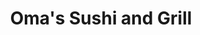 ---
layout: place
title: "Oma's Sushi and Grill"
permalink: /new-york/west-hempstead/oma-s-sushi-and-grill.html
stateAbbr: NY
stateName: New York
cityName: West Hempstead
seo:
  name: "Oma's Sushi and Grill"
  type: Restaurant
  links: https://www.omassushi.com/
description: "Oma's Sushi and Grill serves delicious sushi in West Hempstead, New York. Try fresh Japanese dishes for a great dining experience. "
place_id: ChIJi2BjzjJjwokRbUhscEVl7-g
photos:
  - name: >-
      places/ChIJi2BjzjJjwokRbUhscEVl7-g/photos/AeeoHcLIjZpyEL5pGW7GTs5aHBemGiJ_vOb3RDYJ5FgG0Ys6fAPtzJsloWuvR_lr05X6ExqP_Blgr6qldjMKuqLJFoXBVuYFqC8-CJrEGGtTd5Qb7cSLav63S_Wtpvuxeaq0tC7bkKvVV9KxdfM_Q8ZHl6pVzJAzHHPkodb2ehhlk4zaK4OEvGbG9GQc4KitO1nTcMNamolVbVUzXFVSMDJQAqDbo21G7hLZimrKKLgXPwJNjcew9tVyr5p81t9sGiaQk3QW8qRKsDFQopkj_akrT13dHhUvchUEEpfPFQ5Tk1gAXg
    widthPx: 1280
    heightPx: 960
    authorAttributions:
      - displayName: Oma's Sushi and Grill
        uri: https://maps.google.com/maps/contrib/109283631958873797370
        photoUri: >-
          https://lh3.googleusercontent.com/a/ACg8ocLPC2Zc9aLXxUIpL1NSRY0601RIg-y1TsH7Y3H-YzRG7g8dxQ=s100-p-k-no-mo
    flagContentUri: >-
      https://www.google.com/local/imagery/report/?cb_client=maps_api_places.places_api&image_key=!1e10!2sAF1QipNqYrTEMwR--MCAYk0COQXNKS1WX_xTQJqNe-gy&hl=en-US
    googleMapsUri: >-
      https://www.google.com/maps/place//data=!3m4!1e2!3m2!1sAF1QipNqYrTEMwR--MCAYk0COQXNKS1WX_xTQJqNe-gy!2e10!4m2!3m1!1s0x89c26332ce63608b:0xe8ef6545706c486d
  - name: >-
      places/ChIJi2BjzjJjwokRbUhscEVl7-g/photos/AeeoHcLkxGrHwi1w-FBYKrCNtvVgSiG8efaJiBjcf8Xb6ZZ0-vhw3cxIgohmhoaE4FCfOSeSyrhOAVHgI9fxwFCGgRsnw2XAdwUJHzq6VW1e9KVP2DJH9T8TLNYK-eakeY8BKlU9p-aWtp69y0m2E-y5habtxt-cRZKOuqiMK1XFrWrZvKbSLuAtEbHsbu85hZlaU0M3UYmzJy-xy37e7PjT6-PTKRpKIZeQ6WhN4nP9wcVUAd3pOL2XN3rvzsG22pkXYApBuvanA-Ejy6VRr1esHAz1DH4u_V4WZ-e_2YVkVP2YvA
    widthPx: 540
    heightPx: 960
    authorAttributions:
      - displayName: Oma's Sushi and Grill
        uri: https://maps.google.com/maps/contrib/109283631958873797370
        photoUri: >-
          https://lh3.googleusercontent.com/a/ACg8ocLPC2Zc9aLXxUIpL1NSRY0601RIg-y1TsH7Y3H-YzRG7g8dxQ=s100-p-k-no-mo
    flagContentUri: >-
      https://www.google.com/local/imagery/report/?cb_client=maps_api_places.places_api&image_key=!1e10!2sAF1QipOHY4eMM475MGnhoXiIyPi5qzkWM2B5YpuRZBTL&hl=en-US
    googleMapsUri: >-
      https://www.google.com/maps/place//data=!3m4!1e2!3m2!1sAF1QipOHY4eMM475MGnhoXiIyPi5qzkWM2B5YpuRZBTL!2e10!4m2!3m1!1s0x89c26332ce63608b:0xe8ef6545706c486d
  - name: >-
      places/ChIJi2BjzjJjwokRbUhscEVl7-g/photos/AeeoHcLELxZ9vcH0bK1XUR0sULEX2noZRjdBKpIhqOpbSULZKalCaxsKN4lawMOToFA_9UMrAx5rpnFePpjgp2V_7LFBThPKkAqMTcFWR5geqB62GXI2YhY27u2tMdTHtdYN6ZzZE9AWNb0_Pk1mgajfa_sZH-NJbzy1UiY51yvSTRxlhBYtdIojiDIbdrfBDszo731fbNVgQhlPR-NZ6FUCr2i7JrbYb_qNZE704qqOiJubY7nrkv3Tq_OEv6zFqq7G8THSRTlZysWmUHNOelhm0oDFEP0eeeSTeuP8lBlaAp40v9meR8rMa3M4NjFtnhEAyeSH4Kl1fbw4tg76RhRXBterc1P-mIiurnjT2-8wnNUsAza1uRr4qjp_jn4XYuL7h9AHVEBNLN6-8W1VutTN9xm7IKeJmaL7ryh807ZonLZpJPXs
    widthPx: 3060
    heightPx: 4080
    authorAttributions:
      - displayName: Michael Lewyn
        uri: https://maps.google.com/maps/contrib/103390348474147592096
        photoUri: >-
          https://lh3.googleusercontent.com/a-/ALV-UjXdkR9vAiPrwMghHakI2fULpjyZzOwZOsUfdSBNmPLk02vJfR2J=s100-p-k-no-mo
    flagContentUri: >-
      https://www.google.com/local/imagery/report/?cb_client=maps_api_places.places_api&image_key=!1e10!2sCIHM0ogKEICAgIDp1-zrkAE&hl=en-US
    googleMapsUri: >-
      https://www.google.com/maps/place//data=!3m4!1e2!3m2!1sCIHM0ogKEICAgIDp1-zrkAE!2e10!4m2!3m1!1s0x89c26332ce63608b:0xe8ef6545706c486d
  - name: >-
      places/ChIJi2BjzjJjwokRbUhscEVl7-g/photos/AeeoHcLSX_QyrLNzLLZTBkEBV1oN08ViUO0xymJHYcJkwKB1YimBdtlwO7Q0IU80BBSSQ7mj3mpmmDogTKPiEM8wA7_Y-o0P1AQDkF8_VuoVGE0j-OBamut4LtkYfniQAXGx6SLOfXWyqIEJIzh-5s4Xw_CfMfHhx4YB7hdSZj0LDPwIPpa5J0M1Q_PJfHvVQ_jD3lWAH8vb78JT91ss5C3sMSAIOz35I3XQMxzfzLMBh9ak0bBfAi3KKrQpvuvTAatN0RcDIxKTgIHq_jBdrLZSn-3LgJwVHJA2LSQ1tVs1Oc4HCOno4boPG9yvcLY1ExlWpW_2Chz6eddt0tunoENlhWpaivOcI42FM_54TiGK8kY1sVfaHiudfXDslg9P9zkEt-eqvI_Jgh1-N1GCs24IfFvpe9foGCqCGN-Z05xdCv2F5g
    widthPx: 3000
    heightPx: 4000
    authorAttributions:
      - displayName: Master Steel Services
        uri: https://maps.google.com/maps/contrib/104140134982601706956
        photoUri: >-
          https://lh3.googleusercontent.com/a-/ALV-UjUjaXlYXLVrlfONNGjojXZB2zFRl6y5t9bznvIQcC0N7vCdHL2S=s100-p-k-no-mo
    flagContentUri: >-
      https://www.google.com/local/imagery/report/?cb_client=maps_api_places.places_api&image_key=!1e10!2sCIHM0ogKEICAgID6qa6uQw&hl=en-US
    googleMapsUri: >-
      https://www.google.com/maps/place//data=!3m4!1e2!3m2!1sCIHM0ogKEICAgID6qa6uQw!2e10!4m2!3m1!1s0x89c26332ce63608b:0xe8ef6545706c486d
  - name: >-
      places/ChIJi2BjzjJjwokRbUhscEVl7-g/photos/AeeoHcK-EpJcXR0kgMNhu-SKnqI4sUZrut8xtUQtQ-RMYQ7KrBhP2yQvjB6r67XvoQ3oXJ59LhaJlyOKN_rQCZgkdHNrE9Zafrk3lH5RRM14JCCon--9FdOYTEEk0bGx2OF3N7QeKiY9ZM9funwm5N139_hBHjXJVnJPfY9BNed1Gj4e0y7SxAYSgq7e5GrqXC-nyyk_qqxbDT36owlNanrtf1Tlacgd4kAKAwTps54PsiiGq-dUNAbJjqRDBVptGkvbCtTkqHAUcceRbyurGWS1urhjwffaz4YshrzhXZDcAwuhkqqayF_ZReD_6KfrjwmzNXqJXP8ByOI3b5c0PC0n6qm6l9DA20i-BykQ3TGZPlgv5YjJopvzCxgs98MbM79Z0JQ1LgT33DP40RGvZx3RHAFfFxcIwwjcO34m4XSEgEwFxTtE
    widthPx: 4000
    heightPx: 3000
    authorAttributions:
      - displayName: evsplava C
        uri: https://maps.google.com/maps/contrib/105323216307252210847
        photoUri: >-
          https://lh3.googleusercontent.com/a/ACg8ocJ31OYoRj5zWTAF0pYA0kXQrNgP21McDZ1xMtOhr7xrF-Jzrg=s100-p-k-no-mo
    flagContentUri: >-
      https://www.google.com/local/imagery/report/?cb_client=maps_api_places.places_api&image_key=!1e10!2sCIHM0ogKEICAgICek5i6oQE&hl=en-US
    googleMapsUri: >-
      https://www.google.com/maps/place//data=!3m4!1e2!3m2!1sCIHM0ogKEICAgICek5i6oQE!2e10!4m2!3m1!1s0x89c26332ce63608b:0xe8ef6545706c486d
  - name: >-
      places/ChIJi2BjzjJjwokRbUhscEVl7-g/photos/AeeoHcIYHdXyQ3CsAqeJirulFm5dPzMX1RPvcpjeES_yp6ubFvzrfQeE6ubqUIxNKyf_XZ73nz9apqcQUB48Z6bMqSkeKT1tVN66679dk7Se_rnAcpRhWEYMUF3s02nBS9ItY_H0feJaeldAKkCJOBTF7Huwz5DrwCXr47FzY7BYF-0PjqOqv31x-V5HEByU8CUT7AyEGL19bqzPSVKt6vo9GDopNNDJg-NaOrMdcUMS9MDtL2d-D3nutaFwmhVw9x4VLGQ9w1zCbnM4OReTwgiol9iK7-ovD_JhwCn2iRZDtZhTD3T6aaR9nAp8kxMu93Y1-bTG_uz-BLDl8xOUFDszNT0Xl-yGKYyJYLJ33n2r_Ljzz5rlG2HHM4wjtRhm1uwN59hx04PUxUZTWymIPaTQk-enUbGCSuEc-OPHIYQmZbJHtMyC
    widthPx: 2268
    heightPx: 4032
    authorAttributions:
      - displayName: Tashana Maxwell
        uri: https://maps.google.com/maps/contrib/104236901464767566185
        photoUri: >-
          https://lh3.googleusercontent.com/a-/ALV-UjXGcg9Y1duUWW5lhu3Cijqb9waEDZbSDUWbouNDUyugsyrh3zjj3g=s100-p-k-no-mo
    flagContentUri: >-
      https://www.google.com/local/imagery/report/?cb_client=maps_api_places.places_api&image_key=!1e10!2sCIHM0ogKEICAgIDixdm38AE&hl=en-US
    googleMapsUri: >-
      https://www.google.com/maps/place//data=!3m4!1e2!3m2!1sCIHM0ogKEICAgIDixdm38AE!2e10!4m2!3m1!1s0x89c26332ce63608b:0xe8ef6545706c486d
  - name: >-
      places/ChIJi2BjzjJjwokRbUhscEVl7-g/photos/AeeoHcJhpMhvWjB3jEht77P3LYKx9hOjZas1OZzt6p7vPdzYNm-2KL10zEUQ5_OqMC5MSlk5Bf5VpA7QXKn4NLNO2KGcI7gIRQjIZXIuXhsr_Ts4olJRk5pr7dJT_9SQ2oU-jUmaEoHfawa4_rQEvlprskhwpPHhJ2OJ0KyEEHy5e6eJ-13qZPzmyq4AcW796siueSXmEyYPkblzO2OywwtmhgGSN6Zb3eONorRo2ymASb-cuigJ3_gSwYs0pQzPQWpOmYItbwYaKYWqGr6CmZF9vgF2DuYsuTVMGybZNL6m09Ep842aDLz21zkhQYIPfI8-_M_8RyEZepsum6V7c4WPaWvZ_Q2_88ihY3owrKSebgBgSzwS2xJRI_WQCs3k2h58K-R4QPPEJqatryk3N5Ix8mhgs5izpOMw5FDAftn-m2xxlBnF
    widthPx: 3024
    heightPx: 4032
    authorAttributions:
      - displayName: Leora Schiffman
        uri: https://maps.google.com/maps/contrib/103751345980042246852
        photoUri: >-
          https://lh3.googleusercontent.com/a-/ALV-UjXR2Y7fGNmSDTYM5eGFNpSEJwdTaMAlMiBourNHrwGyNwzY7ZGP=s100-p-k-no-mo
    flagContentUri: >-
      https://www.google.com/local/imagery/report/?cb_client=maps_api_places.places_api&image_key=!1e10!2sCIHM0ogKEICAgICk_oXk8gE&hl=en-US
    googleMapsUri: >-
      https://www.google.com/maps/place//data=!3m4!1e2!3m2!1sCIHM0ogKEICAgICk_oXk8gE!2e10!4m2!3m1!1s0x89c26332ce63608b:0xe8ef6545706c486d
  - name: >-
      places/ChIJi2BjzjJjwokRbUhscEVl7-g/photos/AeeoHcIvek3VC8IOjf3LD0Aj94XLun0fqYeb7yRiz4FNraPiZzH85iNmoM-2tlYTU4DYDk01BQnm16ps2k4ZswkkOMFJH5rNyAr3TjHWxOMct0ASa1HVDIZTEjz5TTQwXUCMlYgRofahoWO1XshhrMoeH8O9LjYTNVTcpZbq5YmabPvt9FletCxUNOzMld9SAzAWQtrRSBtIhGegHs3uiIsK8cnFnVr8S3mei3P-MI0cZKKx616AKzLNVsKdVtloXuOrGmo4m2WoDMKlxVzrmti0nw6j3cmk9rtfYotKxnRN6JizmBpe6epbnlxXhlyeJiCHbm2ilS4c1INtBcMDT7AhniMDn392_IGm15A6upDKQamKlbsx7D9qkKgTKOIilMZNOzX5PhB8fueNNbBzQP0q3QpsaNldQv8cPVTLmd0yeqvWneho
    widthPx: 4032
    heightPx: 3024
    authorAttributions:
      - displayName: Abi
        uri: https://maps.google.com/maps/contrib/102521049567661933337
        photoUri: >-
          https://lh3.googleusercontent.com/a/ACg8ocISmnnx1q2u6kTAOjzBaytrlXZFxsKQPR--GWIrZxEiUxK6=s100-p-k-no-mo
    flagContentUri: >-
      https://www.google.com/local/imagery/report/?cb_client=maps_api_places.places_api&image_key=!1e10!2sCIHM0ogKEICAgICyhubb4QE&hl=en-US
    googleMapsUri: >-
      https://www.google.com/maps/place//data=!3m4!1e2!3m2!1sCIHM0ogKEICAgICyhubb4QE!2e10!4m2!3m1!1s0x89c26332ce63608b:0xe8ef6545706c486d
  - name: >-
      places/ChIJi2BjzjJjwokRbUhscEVl7-g/photos/AeeoHcK0LZkcnMkqJwkbT27rHNRySIH2zPXhJbbc66vxljLyKr_yhuYlGl15yy4hipI3uCWEKDfsZkTzw5QQvG1Sw1s14pjbWbltdOquSxfifip-PBg0bPLQrr2QD9zNzsm65bzt58aGC62Kq1Sb03qZcVUGv4wjlx5eN2_kmVaP4TnAPoQUrGKwyXkfmD1Y6FZuZjh7UBpWYbaYZI2BwM9NSWvjrwXJQb3fTeuWoL7nOc2x5OyOaJJsRR7pnr0xDcQaA2T1rahbJpE5FMlR48OO8MXo5S_rHrpmZ1E0vaY3--awJSdoZLa2MjfU8HVHh_2CbKcxIRnmIHl2K3kWAgtSx6VE3JvWVNg31oPRwlXIZUPq2s2asfxOU19YHQyjDv7gswq_C6fTq_pcm5DjoAWBCMpuIWfEO9b1Wo-DgrViyrLs6IT-
    widthPx: 4096
    heightPx: 3072
    authorAttributions:
      - displayName: evsplava C
        uri: https://maps.google.com/maps/contrib/105323216307252210847
        photoUri: >-
          https://lh3.googleusercontent.com/a/ACg8ocJ31OYoRj5zWTAF0pYA0kXQrNgP21McDZ1xMtOhr7xrF-Jzrg=s100-p-k-no-mo
    flagContentUri: >-
      https://www.google.com/local/imagery/report/?cb_client=maps_api_places.places_api&image_key=!1e10!2sCIHM0ogKEICAgIDuq9To-wE&hl=en-US
    googleMapsUri: >-
      https://www.google.com/maps/place//data=!3m4!1e2!3m2!1sCIHM0ogKEICAgIDuq9To-wE!2e10!4m2!3m1!1s0x89c26332ce63608b:0xe8ef6545706c486d
  - name: >-
      places/ChIJi2BjzjJjwokRbUhscEVl7-g/photos/AeeoHcL59zv5jv2DxWYmKkxmX-wH7jgsKtOH_U9guP7rdHfhu4_ZmP6-1QgwjBKXAU_tFdatGJprLf0TDPyP4WmhVWUUQ8VKGGZhuG0tjHeJoZM2XvIQ_lpI6bcC-_DHXqMaWxPkdRNtxS33wHyWp_j4pwdLLxPTwad17PJNG2XEAcYzvXFhaiXDnPAkHKm_1hAiy-WkXmUMqWsPAL_8dIyH844u7NXz6-8VNHOsMtW3tBW2avdp5rSux-TBbkpmGK4vXd4JbLX68GDN0gx-rsbgK8T71DSl3uxGlqJtoc1c2pCx5oBucebth8IU-qf_dHc71jz2BnSbNVr292LEE7hpqjGvCkudjxOP4dmROFXSutLOg4I3bPfqdv69UGQaQ2ep1S1tSAahoCshLYsVZ1MJjpSCE7AfaM8leITJYf_AxoQqEw
    widthPx: 4032
    heightPx: 3024
    authorAttributions:
      - displayName: Brendel Plonka
        uri: https://maps.google.com/maps/contrib/111637832548678268060
        photoUri: >-
          https://lh3.googleusercontent.com/a/ACg8ocJdOZajtd0nPriLjTixRKko_aLOHttnqByCfVovGrBWm97vaA=s100-p-k-no-mo
    flagContentUri: >-
      https://www.google.com/local/imagery/report/?cb_client=maps_api_places.places_api&image_key=!1e10!2sCIHM0ogKEICAgIC4tsaeHw&hl=en-US
    googleMapsUri: >-
      https://www.google.com/maps/place//data=!3m4!1e2!3m2!1sCIHM0ogKEICAgIC4tsaeHw!2e10!4m2!3m1!1s0x89c26332ce63608b:0xe8ef6545706c486d
address: 492 Hempstead Ave, West Hempstead, NY 11552, USA
street: 492 Hempstead Ave
city: West Hempstead
state: NY
zip: '11552'
country: USA
neighborhood: null
latitude: '40.696306'
longitude: '-73.653980'
accessibility_options:
  wheelchairAccessibleParking: true
  wheelchairAccessibleEntrance: true
  wheelchairAccessibleRestroom: true
  wheelchairAccessibleSeating: true
business_status: OPERATIONAL
name: Oma's Sushi and Grill
google_maps_links:
  directionsUri: >-
    https://www.google.com/maps/dir//''/data=!4m7!4m6!1m1!4e2!1m2!1m1!1s0x89c26332ce63608b:0xe8ef6545706c486d!3e0
  placeUri: https://maps.google.com/?cid=16784745685146421357
  writeAReviewUri: >-
    https://www.google.com/maps/place//data=!4m3!3m2!1s0x89c26332ce63608b:0xe8ef6545706c486d!12e1
  reviewsUri: >-
    https://www.google.com/maps/place//data=!4m4!3m3!1s0x89c26332ce63608b:0xe8ef6545706c486d!9m1!1b1
  photosUri: >-
    https://www.google.com/maps/place//data=!4m3!3m2!1s0x89c26332ce63608b:0xe8ef6545706c486d!10e5
primary_type: Sushi Restaurant
opening_hours:
  regular: null
  current: null
secondary_opening_hours:
  regular:
    weekdayDescriptions: null
    type: null
  current:
    weekdayDescriptions: null
    type: null
phone: (516) 481-3781
price_level: PRICE_LEVEL_MODERATE
price_range: $20 &ndash; $30
rating: '4.5'
rating_count: 220
website: https://www.omassushi.com/
reviews: null
parking_options: null
payment_options: null
allow_dogs: null
curbside_pickup: null
delivery: null
dine_in: null
good_for_children: null
good_for_groups: null
good_for_sports: null
live_music: null
menu_for_children: null
outdoor_seating: null
reservable: null
restroom: null
serves_beer: null
serves_breakfast: null
serves_brunch: null
serves_cocktails: null
serves_coffee: null
serves_dinner: null
serves_dessert: null
serves_lunch: null
serves_vegetarian_food: null
serves_wine: null
takeout: null
summary: null

---